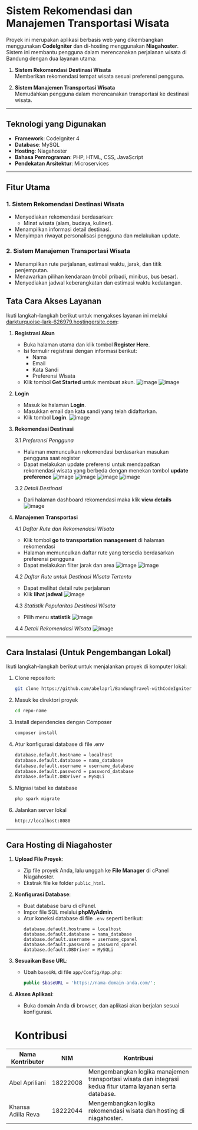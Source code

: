 # Sistem Rekomendasi dan Manajemen Transportasi Wisata

Proyek ini merupakan aplikasi berbasis web yang dikembangkan menggunakan **CodeIgniter** dan di-hosting menggunakan **Niagahoster**.  
Sistem ini membantu pengguna dalam merencanakan perjalanan wisata di Bandung dengan dua layanan utama:

1. **Sistem Rekomendasi Destinasi Wisata**  
   Memberikan rekomendasi tempat wisata sesuai preferensi pengguna.

2. **Sistem Manajemen Transportasi Wisata**  
   Memudahkan pengguna dalam merencanakan transportasi ke destinasi wisata.

---

## Teknologi yang Digunakan

- **Framework**: CodeIgniter 4
- **Database**: MySQL
- **Hosting**: Niagahoster
- **Bahasa Pemrograman**: PHP, HTML, CSS, JavaScript
- **Pendekatan Arsitektur**: Microservices

---

## Fitur Utama

### **1. Sistem Rekomendasi Destinasi Wisata**
- Menyediakan rekomendasi berdasarkan:
  - Minat wisata (alam, budaya, kuliner).
- Menampilkan informasi detail destinasi.
- Menyimpan riwayat personalisasi pengguna dan melakukan update.

### **2. Sistem Manajemen Transportasi Wisata**
- Menampilkan rute perjalanan, estimasi waktu, jarak, dan titik penjemputan.
- Menawarkan pilihan kendaraan (mobil pribadi, minibus, bus besar).
- Menyediakan jadwal keberangkatan dan estimasi waktu kedatangan.

## **Tata Cara Akses Layanan**

Ikuti langkah-langkah berikut untuk mengakses layanan ini melalui [darkturquoise-lark-626979.hostingersite.com](https://darkturquoise-lark-626979.hostingersite.com/):

1. **Registrasi Akun**
   - Buka halaman utama dan klik tombol **Register Here**.
   - Isi formulir registrasi dengan informasi berikut:
     - Nama
     - Email
     - Kata Sandi
     - Preferensi Wisata
   - Klik tombol **Get Started** untuk membuat akun.
   ![image](https://github.com/user-attachments/assets/822e65a9-3fd7-40f5-b0fc-d675aafae18b)
   ![image](https://github.com/user-attachments/assets/dca7d6d6-dc3d-4216-9602-02790a78fbea)

2. **Login**
   - Masuk ke halaman **Login**.
   - Masukkan email dan kata sandi yang telah didaftarkan.
   - Klik tombol **Login**.
   ![image](https://github.com/user-attachments/assets/ff2b5d52-a4af-4dfd-8098-2eda6b188c71)


3. **Rekomendasi Destinasi**
   
   3.1 *Preferensi Pengguna* 
   - Halaman memunculkan rekomendasi berdasarkan masukan pengguna saat register
   - Dapat melakukan update preferensi untuk mendapatkan rekomendasi wisata yang berbeda dengan menekan tombol **update preference**
   ![image](https://github.com/user-attachments/assets/0d637ac7-c532-4ecf-b763-b30b1a5ab7a6)
   ![image](https://github.com/user-attachments/assets/e70a2dba-bdff-4493-8d22-568baab688a5)
   ![image](https://github.com/user-attachments/assets/89ca701f-c872-47f4-beb8-328d157fb7fb)
   ![image](https://github.com/user-attachments/assets/f41027a9-69ab-40db-9eb7-630e0e7bb020)

   3.2 *Detail Destinasi*
   - Dari halaman dashboard rekomendasi maka klik **view details**
   ![image](https://github.com/user-attachments/assets/802cca4e-db05-4e81-8044-3e4faf9aa118)

4. **Manajemen Transportasi**
   
   4.1 *Daftar Rute dan Rekomendasi Wisata* 
   - Klik tombol **go to transportation management** di halaman rekomendasi
   - Halaman memunculkan daftar rute yang tersedia berdasarkan preferensi pengguna
   - Dapat melakukan filter jarak dan area
   ![image](https://github.com/user-attachments/assets/708bcd2e-72f1-4803-b984-5cceafd6a957)
   ![image](https://github.com/user-attachments/assets/7e356fe3-8ae9-4c92-aeb2-5082fd441b5b)

   4.2 *Daftar Rute untuk Destinasi Wisata Tertentu*
   - Dapat melihat detail rute perjalanan
   - Klik **lihat jadwal**
   ![image](https://github.com/user-attachments/assets/a6925ab9-4d2f-4b74-ad39-8679a08519a2)

   4.3 *Statistik Popularitas Destinasi Wisata*
   - Pilih menu **statistik**
   ![image](https://github.com/user-attachments/assets/14cae775-2911-44d2-9dc3-5d756291807f)

   4.4 *Detail Rekomendasi Wisata*
   ![image](https://github.com/user-attachments/assets/6cfccdfd-3d5d-4158-a735-2d5086cd7f56)

---

## Cara Instalasi (Untuk Pengembangan Lokal)

Ikuti langkah-langkah berikut untuk menjalankan proyek di komputer lokal:

1. Clone repositori:
   ```bash
   git clone https://github.com/abelaprl/BandungTravel-withCodeIgniter
2. Masuk ke direktori proyek
   ```bash
   cd repo-name
3. Install dependencies dengan Composer
   ```bash
   composer install
4. Atur konfigurasi database di file .env
   ```bash
   database.default.hostname = localhost
   database.default.database = nama_database
   database.default.username = username_database
   database.default.password = password_database
   database.default.DBDriver = MySQLi
5. Migrasi tabel ke database
   ```bash
   php spark migrate
6. Jalankan server lokal
   ```bash
   http://localhost:8080

---

## Cara Hosting di Niagahoster

1. **Upload File Proyek**:
   - Zip file proyek Anda, lalu unggah ke **File Manager** di cPanel Niagahoster.
   - Ekstrak file ke folder `public_html`.

2. **Konfigurasi Database**:
   - Buat database baru di cPanel.
   - Impor file SQL melalui **phpMyAdmin**.
   - Atur koneksi database di file `.env` seperti berikut:
     ```env
     database.default.hostname = localhost
     database.default.database = nama_database
     database.default.username = username_cpanel
     database.default.password = password_cpanel
     database.default.DBDriver = MySQLi
     ```
3. **Sesuaikan Base URL**:
   - Ubah `baseURL` di file `app/Config/App.php`:
     ```php
     public $baseURL = 'https://nama-domain-anda.com/';
     ```

4. **Akses Aplikasi**:
   - Buka domain Anda di browser, dan aplikasi akan berjalan sesuai konfigurasi.
  
   # Kontribusi

| Nama Kontributor       | NIM       | Kontribusi                                                      |
|------------------------|-----------|----------------------------------------------------------------|
| Abel Apriliani         | 18222008  | Mengembangkan logika manajemen transportasi wisata dan integrasi kedua fitur utama layanan serta database.|
| Khansa Adilla Reva     | 18222044  | Mengembangkan logika rekomendasi wisata dan hosting di niagahoster.     |


